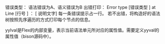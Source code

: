 错误类型： 语法错误为A、语义错误为B
出错打印： Error type [错误类型 ] at Line [行号 ] ： [ 说明文字]
每一条错误提示占一行。
若不出错，将构造好的语法树按照先序遍历的方式打印每个节点的信息。

yylval是Flex的内部变量，表示当前语法单元所对应的属性值。需要定义yyval的属性值（bison源码中）。
